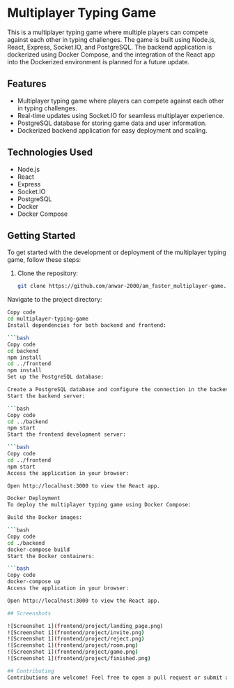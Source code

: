 # Multiplayer Typing Game

This is a multiplayer typing game where multiple players can compete against each other in typing challenges. The game is built using Node.js, React, Express, Socket.IO, and PostgreSQL. The backend application is dockerized using Docker Compose, and the integration of the React app into the Dockerized environment is planned for a future update.

## Features

- Multiplayer typing game where players can compete against each other in typing challenges.
- Real-time updates using Socket.IO for seamless multiplayer experience.
- PostgreSQL database for storing game data and user information.
- Dockerized backend application for easy deployment and scaling.

## Technologies Used

- Node.js
- React
- Express
- Socket.IO
- PostgreSQL
- Docker
- Docker Compose

## Getting Started

To get started with the development or deployment of the multiplayer typing game, follow these steps:

1. Clone the repository:

   ```bash
   git clone https://github.com/anwar-2000/am_faster_multiplayer-game.git
Navigate to the project directory:

   ```bash
Copy code
cd multiplayer-typing-game
Install dependencies for both backend and frontend:

   ```bash
Copy code
cd backend
npm install
cd ../frontend
npm install
Set up the PostgreSQL database:

Create a PostgreSQL database and configure the connection in the backend application.
Start the backend server:

   ```bash
Copy code
cd ../backend
npm start
Start the frontend development server:

   ```bash
Copy code
cd ../frontend
npm start
Access the application in your browser:

Open http://localhost:3000 to view the React app.

Docker Deployment
To deploy the multiplayer typing game using Docker Compose:

Build the Docker images:

   ```bash
Copy code
cd ./backend
docker-compose build
Start the Docker containers:

   ```bash
Copy code
docker-compose up
Access the application in your browser:

Open http://localhost:3000 to view the React app.

## Screenshots

![Screenshot 1](frontend/project/landing_page.png)
![Screenshot 1](frontend/project/invite.png)
![Screenshot 1](frontend/project/reject.png)
![Screenshot 1](frontend/project/room.png)
![Screenshot 1](frontend/project/game.png)
![Screenshot 1](frontend/project/finished.png)

## Contributing
Contributions are welcome! Feel free to open a pull request or submit an issue for any feature requests, bug fixes, or suggestions.
